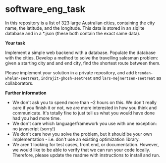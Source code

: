 # software_eng_task

In this repository is a list of 323 large Australian cities, containing the city name, the latitude, and the longitude. This data is stored in an slqlite database and in a *.json (these both contain the exact same data).

**Your task**

Implement a simple web backend with a database. Populate the database with the cities. Develop a method to solve the travelling salesman problem: given a starting city and and end city, find the shortest route between them. 

Please implement your solution in a private repository, and add `brendan-whelan-seetreat`, `indrajit-ghosh-seetreat` and `lars-mejnertsen-seetreat` as collaborators. 

**Further information**

- We don't ask you to spend more than ~2 hours on this. We don't really care if you finish it or not, we are more interested in how you think and communicate. It's totally fine to just tell us what you would have done had you had more time.
- We don't care which language/framework you use with one exception: no javascript (sorry!)
- We don't care how you solve the problem, but it should be your own implementation - i.e. don't use an existing optimization library. 
- We aren't looking for test cases, front end, or documentation. However, we would like to be able to verify that we can  run your code locally. Therefore, please update the readme with instructions to install and run.
